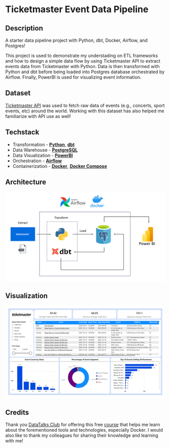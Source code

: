 
# Ticketmaster Event Data Pipeline

## Description
A starter data pipeline project with Python, dbt, Docker, Airflow, and Postgres! 

This project is used to demonstrate my understading on ETL frameworks and how to design a simple data flow by using Ticketmaster API to extract events data from Ticketmaster with Python. Data is then transformed with Python and dbt before being loaded into Postgres database orchestrated by Airflow. Finally, PowerBI is used for visualizing event information.

## Dataset

[Ticketmaster API](https://developer.ticketmaster.com/) was used to fetch raw data of events (e.g., concerts, sport events, etc) around the world. Working with this dataset has also helped me familiarize with API use as well!

## Techstack

- Transformation - [**Python**](https://www.python.org/), [**dbt**](https://www.getdbt.com)
- Data Warehouse - [**PostgreSQL**](https://www.postgresql.org/)
- Data Visualization - [**PowerBI**](https://powerbi.microsoft.com/en-us/)
- Orchestration - [**Airflow**](https://airflow.apache.org)
- Containerization - [**Docker**](https://www.docker.com), [**Docker Compose**](https://docs.docker.com/compose/)

## Architecture

![etl_pipeline](images/etl_pipeline.png)

## Visualization

![dashboard](images/dashboard.png)

## Credits
Thank you [DataTalks Club](https://datatalks.club) for offering this free [course](https://github.com/DataTalksClub/data-engineering-zoomcamp) that helps me learn about the forementioned tools and technologies, especially Docker. I would also like to thank my colleagues for sharing their knowledge and learning with me!
